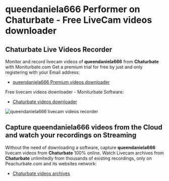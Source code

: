 # queendaniela666 Performer on Chaturbate - Free LiveCam videos downloader

## Chaturbate Live Videos Recorder

Monitor and record livecam videos of **queendaniela666** from **Chaturbate** with Moniturbate.com
Get a premium trial for free by just and only registering with your Email address:
* [queendaniela666 Premium videos downloader](https://moniturbate.com/request-demo-licence-key.html)

Free livecam videos downloader - Moniturbate Software:
* [Chaturbate videos downloader](https://moniturbate.com/moniturbate-download-software.html)

![queendaniela666 livecam videos recorder](https://peachurnet.com/templates/moniturbate-software.png)


## Capture queendaniela666 videos from the Cloud and watch your recordings on Streaming

Without the need of downloading a software, capture **queendaniela666** livecam videos from **Chaturbate** 100% online.
Watch Livecam archives from **Chaturbate** unlimitedly from thousands of existing recordings, only on Peachurbate.com and its websites network:
* [Chaturbate videos archives](https://peachurnet.com/)